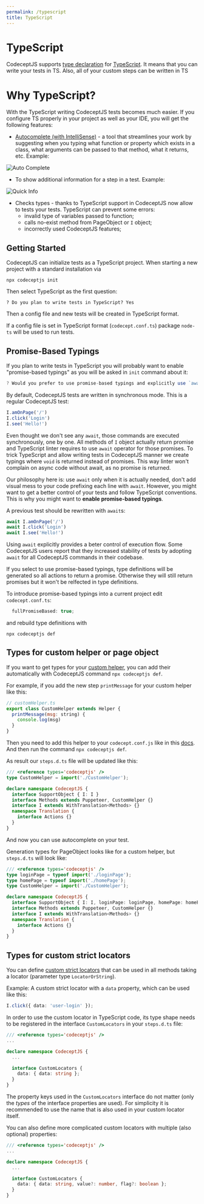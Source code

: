 ```yaml
---
permalink: /typescript
title: TypeScript
---
```


# TypeScript

CodeceptJS supports [type declaration](https://github.com/codeceptjs/CodeceptJS/tree/master/typings) for [TypeScript](https://www.typescriptlang.org/). It means that you can write your tests in TS. Also, all of your custom steps can be written in TS

# Why TypeScript?

With the TypeScript writing CodeceptJS tests becomes much easier. If you configure TS properly in your project as well as your IDE, you will get the following features:
- [Autocomplete (with IntelliSense)](https://code.visualstudio.com/docs/editor/intellisense) - a tool that streamlines your work by suggesting when you typing what function or property which exists in a class, what arguments can be passed to that method, what it returns, etc.
Example:

![Auto Complete](/img/Auto_comlete.gif)

- To show additional information for a step in a test. Example:

![Quick Info](/img/Quick_info.gif)

- Checks types - thanks to TypeScript support in CodeceptJS now allow to tests your tests. TypeScript can prevent some errors:
  - invalid type of variables passed to function;
  - calls no-exist method from PageObject or `I` object;
  - incorrectly used CodeceptJS features;


## Getting Started <Badge text="Since 3.3.5" type="warning"/>

CodeceptJS can initialize tests as a TypeScript project.
When starting a new project with a standard installation via 

```
npx codeceptjs init
``` 
Then select TypeScript as the first question:

```
? Do you plan to write tests in TypeScript? Yes
```

Then a config file and new tests will be created in TypeScript format.

If a config file is set in TypeScript format (`codecept.conf.ts`) package `node-ts` will be used to run tests. 

## Promise-Based Typings

If you plan to write tests in TypeScript you will probably want to enable "promise-based typings" as you will be asked in `init` command about it:

```js
? Would you prefer to use promise-based typings and explicitly use `await` for all I.* commands?
```

By default, CodeceptJS tests are written in synchronous mode. This is a regular CodeceptJS test:

```js
I.amOnPage('/')
I.click('Login')
I.see('Hello!')
```

Even thought we don't see any `await`, those commands are executed synchronously, one by one.
All methods of `I` object actually return promise and TypeScript linter requires to use `await` operator for those promises.
To trick TypeScript and allow writing tests in CodeceptJS manner we create typings where `void` is returned instead of promises. This way linter won't complain on async code without await, as no promise is returned. 

Our philosophy here is: use `await` only when it is actually needed, don't add visual mess to your code prefixing each line with `await`. However, you might want to get a better control of your tests and follow TypeScript conventions.
This is why you might want to **enable promise-based typings**.

A previous test should be rewritten with `await`s:

```js
await I.amOnPage('/')
await I.click('Login')
await I.see('Hello!')
```

Using `await` explicitly provides a beter control of execution flow. Some CodeceptJS users report that they increased stability of tests by adopting `await` for all CodeceptJS commands in their codebase.

If you select to use promise-based typings, type definitions will be generated so all actions to return a promise. 
Otherwise they will still return promises but it won't be relfected in type definitions.

To introduce promise-based typings into a current project edit `codecept.conf.ts`:

```ts
  fullPromiseBased: true;
```

and rebuild type definitions with

```
npx codeceptjs def
```

## Types for custom helper or page object

If you want to get types for your [custom helper](https://codecept.io/helpers/#configuration), you can add their automatically with CodeceptJS command `npx codeceptjs def`.

For example, if you add the new step `printMessage` for your custom helper like this:
```js
// customHelper.ts
export class CustomHelper extends Helper {
  printMessage(msg: string) {
    console.log(msg)
  }
}

```

Then you need to add this helper to your `codecept.conf.js` like in this [docs](https://codecept.io/helpers/#configuration).
And then run the command `npx codeceptjs def`.

As result our `steps.d.ts` file will be updated like this:
```ts
/// <reference types='codeceptjs' />
type CustomHelper = import('./CustomHelper');

declare namespace CodeceptJS {
  interface SupportObject { I: I }
  interface Methods extends Puppeteer, CustomHelper {}
  interface I extends WithTranslation<Methods> {}
  namespace Translation {
    interface Actions {}
  }
}
```

And now you can use autocomplete on your test.

Generation types for PageObject looks like for a custom helper, but `steps.d.ts` will look like:
```ts
/// <reference types='codeceptjs' />
type loginPage = typeof import('./loginPage');
type homePage = typeof import('./homePage');
type CustomHelper = import('./CustomHelper');

declare namespace CodeceptJS {
  interface SupportObject { I: I, loginPage: loginPage, homePage: homePage }
  interface Methods extends Puppeteer, CustomHelper {}
  interface I extends WithTranslation<Methods> {}
  namespace Translation {
    interface Actions {}
  }
}
```

## Types for custom strict locators

You can define [custom strict locators](https://codecept.io/locators/#custom-strict-locators) that can be used in all methods taking a locator (parameter type `LocatorOrString`).

Example: A custom strict locator with a `data` property, which can be used like this:

```ts
I.click({ data: 'user-login' });
```

In order to use the custom locator in TypeScript code, its type shape needs to be registered in the interface `CustomLocators` in your `steps.d.ts` file:

```ts
/// <reference types='codeceptjs' />
...

declare namespace CodeceptJS {
  ...

  interface CustomLocators {
    data: { data: string };
  }
}
```

The property keys used in the `CustomLocators` interface do not matter (only the *types* of the interface properties are used). For simplicity it is recommended to use the name that is also used in your custom locator itself.

You can also define more complicated custom locators with multiple (also optional) properties:

```ts
/// <reference types='codeceptjs' />
...

declare namespace CodeceptJS {
  ...

  interface CustomLocators {
    data: { data: string, value?: number, flag?: boolean };
  }
}
```
